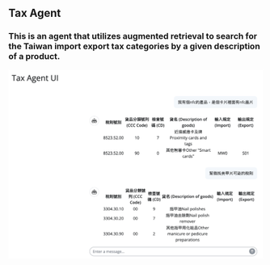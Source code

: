 ## Tax Agent

### This is an agent that utilizes augmented retrieval to search for the Taiwan import export tax categories by a given description of a product.

![](img/example.png)